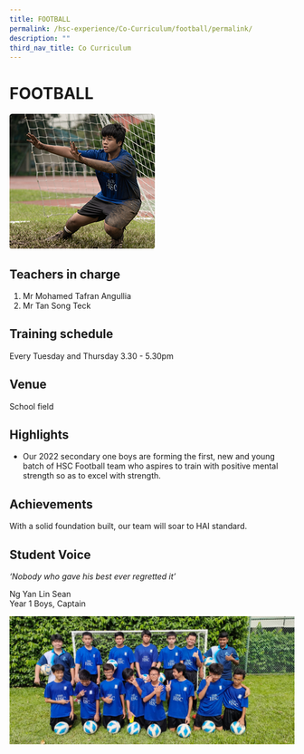 ```yaml
---
title: FOOTBALL
permalink: /hsc-experience/Co-Curriculum/football/permalink/
description: ""
third_nav_title: Co Curriculum
---
```

FOOTBALL
========

![](/images/Soccer.png)

Teachers in charge
------------------

1.  Mr Mohamed Tafran Angullia
2.  Mr Tan Song Teck

Training schedule
-----------------

Every Tuesday and Thursday 3.30 - 5.30pm

Venue
-----

School field

Highlights
----------

*   Our 2022 secondary one boys are forming the first, new and young batch of HSC Football team who aspires to train with positive mental strength so as to excel with strength.

Achievements
------------

With a solid foundation built, our team will soar to HAI standard.

Student Voice
-------------

_‘Nobody who gave his best ever regretted it’_  

Ng Yan Lin Sean  
Year 1 Boys, Captain

![](/images/football.jpeg)